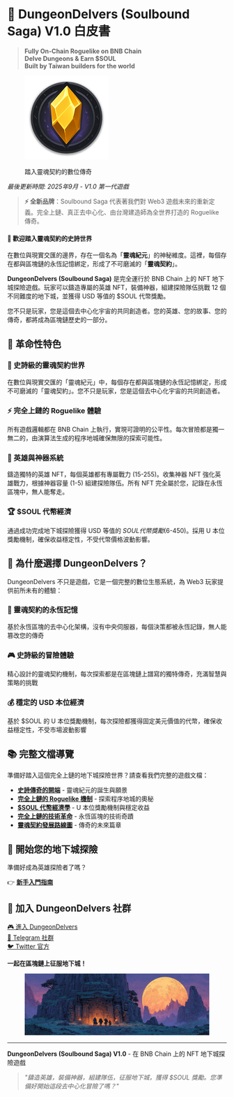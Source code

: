 # 🏰 DungeonDelvers (Soulbound Saga) V1.0 白皮書

> **Fully On-Chain Roguelike on BNB Chain**  
> **Delve Dungeons & Earn $SOUL**  
> **Built by Taiwan builders for the world**

<figure><img src=".gitbook/assets/logo-192x192.png" alt=""><figcaption><p>踏入靈魂契約的數位傳奇</p></figcaption></figure>

_最後更新時間: 2025年9月 - V1.0 第一代遊戲_

> **⚡ 全新品牌**：Soulbound Saga 代表著我們對 Web3 遊戲未來的重新定義。完全上鏈、真正去中心化、由台灣建造師為全世界打造的 Roguelike 傳奇。

#### 🌟 歡迎踏入靈魂契約的史詩世界

在數位與現實交匯的邊界，存在一個名為「**靈魂紀元**」的神秘維度。這裡，每個存在都與區塊鏈的永恆記憶綁定，形成了不可磨滅的「**靈魂契約**」。

**DungeonDelvers (Soulbound Saga)** 是完全運行於 BNB Chain 上的 NFT 地下城探險遊戲。玩家可以鑄造專屬的英雄 NFT，裝備神器，組建探險隊伍挑戰 12 個不同難度的地下城，並獲得 USD 等值的 $SOUL 代幣獎勵。

您不只是玩家，您是這個去中心化宇宙的共同創造者。您的英雄、您的故事、您的傳奇，都將成為區塊鏈歷史的一部分。

## 🎯 革命性特色

### 🏰 史詩級的靈魂契約世界
在數位與現實交匯的「靈魂紀元」中，每個存在都與區塊鏈的永恆記憶綁定，形成不可磨滅的「靈魂契約」。您不只是玩家，您是這個去中心化宇宙的共同創造者。

### ⚡ 完全上鏈的 Roguelike 體驗
所有遊戲邏輯都在 BNB Chain 上執行，實現可證明的公平性。每次冒險都是獨一無二的，由演算法生成的程序地城確保無限的探索可能性。

### 💎 英雄與神器系統
鑄造獨特的英雄 NFT，每個英雄都有專屬戰力 (15-255)。收集神器 NFT 強化英雄戰力，根據神器容量 (1-5) 組建探險隊伍。所有 NFT 完全屬於您，記錄在永恆區塊中，無人能奪走。

### 🏆 $SOUL 代幣經濟
通過成功完成地下城探險獲得 USD 等值的 $SOUL 代幣獎勵 ($6-450)。採用 U 本位獎勵機制，確保收益穩定性，不受代幣價格波動影響。

## 🚀 為什麼選擇 DungeonDelvers？

DungeonDelvers 不只是遊戲，它是一個完整的數位生態系統，為 Web3 玩家提供前所未有的體驗：

### 🔗 靈魂契約的永恆記憶
基於永恆區塊的去中心化架構，沒有中央伺服器，每個決策都被永恆記錄，無人能篡改您的傳奇

### 🎮 史詩級的冒險體驗
精心設計的靈魂契約機制，每次探索都是在區塊鏈上譜寫的獨特傳奇，充滿智慧與策略的挑戰

### 💰 穩定的 USD 本位經濟
基於 $SOUL 的 U 本位獎勵機制，每次探險都獲得固定美元價值的代幣，確保收益穩定性，不受市場波動影響

## 📚 完整文檔導覽

準備好踏入這個完全上鏈的地下城探險世界？請查看我們完整的遊戲文檔：

- **[史詩傳奇的開端](01-project-overview.md)** - 靈魂紀元的誕生與願景
- **[完全上鏈的 Roguelike 機制](02-core-gameplay.md)** - 探索程序地城的奧秘
- **[$SOUL 代幣經濟學](03-tokenomics.md)** - U 本位獎勵機制與穩定收益
- **[完全上鏈的技術革命](05-technology-enhanced.md)** - 永恆區塊的技術奇蹟
- **[靈魂契約發展路線圖](06-roadmap.md)** - 傳奇的未來篇章

## 🎯 開始您的地下城探險

準備好成為英雄探險者了嗎？

👉 **[新手入門指南](10-quickstart-guide.md)**

## 🤝 加入 DungeonDelvers 社群

[🎮 進入 DungeonDelvers](https://www.dungeondelvers.xyz)  
[📱 Telegram 社群](https://t.me/Soulbound_Saga)  
[🐦 Twitter 官方](https://x.com/Soulbound_Saga)

**一起在區塊鏈上征服地下城！**

<figure><img src=".gitbook/assets/cover-1200x400.png" alt=""><figcaption></figcaption></figure>

---

**DungeonDelvers (Soulbound Saga) V1.0** - 在 BNB Chain 上的 NFT 地下城探險遊戲

> *"鑄造英雄，裝備神器，組建隊伍，征服地下城，獲得 $SOUL 獎勵。您準備好開始這段去中心化冒險了嗎？"*
